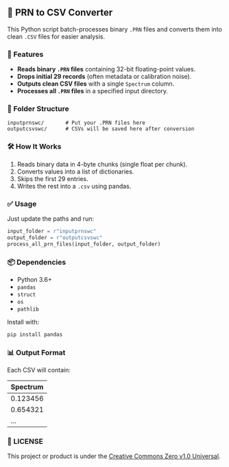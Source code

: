 ## 🔄 PRN to CSV Converter
This Python script batch-processes binary `.PRN` files and converts them into clean `.CSV` files for easier analysis.

### 🚀 Features

* **Reads binary `.PRN` files** containing 32-bit floating-point values.
* **Drops initial 29 records** (often metadata or calibration noise).
* **Outputs clean CSV files** with a single `Spectrum` column.
* **Processes all `.PRN` files** in a specified input directory.

### 📁 Folder Structure

```
inputprnswc/       # Put your .PRN files here  
outputcsvswc/      # CSVs will be saved here after conversion
```

### 🛠️ How It Works

1. Reads binary data in 4-byte chunks (single float per chunk).
2. Converts values into a list of dictionaries.
3. Skips the first 29 entries.
4. Writes the rest into a `.csv` using pandas.

### ✅ Usage

Just update the paths and run:

```python
input_folder = r"inputprnswc"
output_folder = r"outputcsvswc"
process_all_prn_files(input_folder, output_folder)
```

### 📦 Dependencies

* Python 3.6+
* `pandas`
* `struct`
* `os`
* `pathlib`

Install with:

```cmd
pip install pandas
```

### 📊 Output Format

Each CSV will contain:

| Spectrum |
| -------- |
| 0.123456 |
| 0.654321 |
| ...      |

### 🪪 LICENSE
This project or product is under the [Creative Commons Zero v1.0 Universal](LICENSE).
